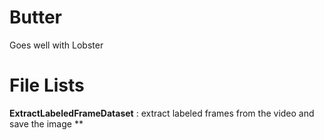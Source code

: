 # Butter
Goes well with Lobster

# File Lists
**ExtractLabeledFrameDataset** : extract labeled frames from the video and save the image
**
